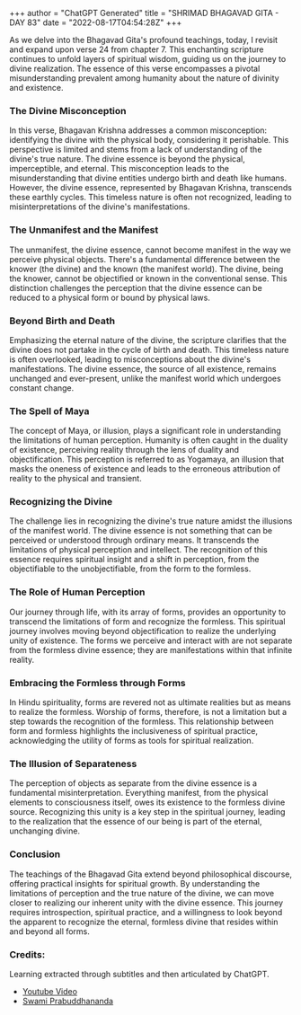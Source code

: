 +++
author = "ChatGPT Generated"
title = "SHRIMAD BHAGAVAD GITA - DAY 83"
date = "2022-08-17T04:54:28Z"
+++

As we delve into the Bhagavad Gita's profound teachings, today, I revisit and expand upon verse 24 from chapter 7. This enchanting scripture continues to unfold layers of spiritual wisdom, guiding us on the journey to divine realization. The essence of this verse encompasses a pivotal misunderstanding prevalent among humanity about the nature of divinity and existence.

### The Divine Misconception

In this verse, Bhagavan Krishna addresses a common misconception: identifying the divine with the physical body, considering it perishable. This perspective is limited and stems from a lack of understanding of the divine's true nature. The divine essence is beyond the physical, imperceptible, and eternal. This misconception leads to the misunderstanding that divine entities undergo birth and death like humans. However, the divine essence, represented by Bhagavan Krishna, transcends these earthly cycles. This timeless nature is often not recognized, leading to misinterpretations of the divine's manifestations.

### The Unmanifest and the Manifest

The unmanifest, the divine essence, cannot become manifest in the way we perceive physical objects. There's a fundamental difference between the knower (the divine) and the known (the manifest world). The divine, being the knower, cannot be objectified or known in the conventional sense. This distinction challenges the perception that the divine essence can be reduced to a physical form or bound by physical laws.

### Beyond Birth and Death

Emphasizing the eternal nature of the divine, the scripture clarifies that the divine does not partake in the cycle of birth and death. This timeless nature is often overlooked, leading to misconceptions about the divine's manifestations. The divine essence, the source of all existence, remains unchanged and ever-present, unlike the manifest world which undergoes constant change.

### The Spell of Maya

The concept of Maya, or illusion, plays a significant role in understanding the limitations of human perception. Humanity is often caught in the duality of existence, perceiving reality through the lens of duality and objectification. This perception is referred to as Yogamaya, an illusion that masks the oneness of existence and leads to the erroneous attribution of reality to the physical and transient.

### Recognizing the Divine

The challenge lies in recognizing the divine's true nature amidst the illusions of the manifest world. The divine essence is not something that can be perceived or understood through ordinary means. It transcends the limitations of physical perception and intellect. The recognition of this essence requires spiritual insight and a shift in perception, from the objectifiable to the unobjectifiable, from the form to the formless.

### The Role of Human Perception

Our journey through life, with its array of forms, provides an opportunity to transcend the limitations of form and recognize the formless. This spiritual journey involves moving beyond objectification to realize the underlying unity of existence. The forms we perceive and interact with are not separate from the formless divine essence; they are manifestations within that infinite reality.

### Embracing the Formless through Forms

In Hindu spirituality, forms are revered not as ultimate realities but as means to realize the formless. Worship of forms, therefore, is not a limitation but a step towards the recognition of the formless. This relationship between form and formless highlights the inclusiveness of spiritual practice, acknowledging the utility of forms as tools for spiritual realization.

### The Illusion of Separateness

The perception of objects as separate from the divine essence is a fundamental misinterpretation. Everything manifest, from the physical elements to consciousness itself, owes its existence to the formless divine source. Recognizing this unity is a key step in the spiritual journey, leading to the realization that the essence of our being is part of the eternal, unchanging divine.

### Conclusion

The teachings of the Bhagavad Gita extend beyond philosophical discourse, offering practical insights for spiritual growth. By understanding the limitations of perception and the true nature of the divine, we can move closer to realizing our inherent unity with the divine essence. This journey requires introspection, spiritual practice, and a willingness to look beyond the apparent to recognize the eternal, formless divine that resides within and beyond all forms.

### Credits:

Learning extracted through subtitles and then articulated by ChatGPT.

* [Youtube Video](https://www.youtube.com/watch?v=GR5yYPlgRt4)
* [Swami Prabuddhananda](https://www.youtube.com/@upanishadswithswamiprabudd4019/streams)